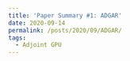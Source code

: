 ```yaml
---
title: 'Paper Summary #1: ADGAR'
date: 2020-09-14
permalink: /posts/2020/09/ADGAR/
tags:
  - Adjoint GPU
---
```


